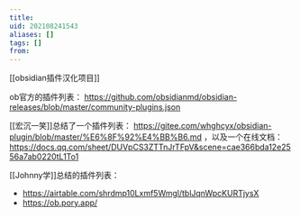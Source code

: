 ```yaml
---
title: 
uid: 202108241543
aliases: []
tags: []
from: 
---
```

[[obsidian插件汉化项目]]

ob官方的插件列表： https://github.com/obsidianmd/obsidian-releases/blob/master/community-plugins.json

[[宏沉一笑]]总结了一个插件列表： https://gitee.com/whghcyx/obsidian-plugin/blob/master/%E6%8F%92%E4%BB%B6.md ，以及一个在线文档： https://docs.qq.com/sheet/DUVpCS3ZTTnJrTFpV&scene=cae366bda12e2556a7ab0220tL1To1 

[[Johnny学]]总结的插件列表： 
- https://airtable.com/shrdmp10Lxmf5Wmgl/tblJqnWpcKURTjysX
- https://ob.pory.app/

